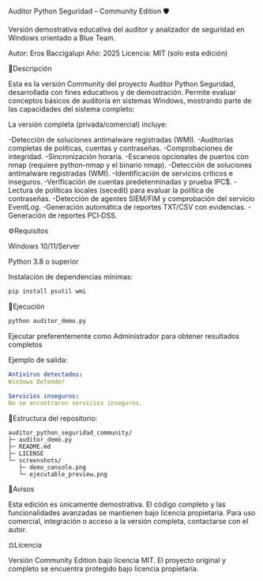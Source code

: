 Auditor Python Seguridad – Community Edition 🛡️

Versión demostrativa educativa del auditor y analizador de seguridad en Windows orientado a Blue Team.

Autor: Eros Baccigalupi
Año: 2025
Licencia: MIT (solo esta edición)

📝Descripción

Esta es la versión Community del proyecto Auditor Python Seguridad, desarrollada con fines educativos y de demostración.
Permite evaluar conceptos básicos de auditoría en sistemas Windows, mostrando parte de las capacidades del sistema completo:

La versión completa (privada/comercial) incluye:

-Detección de soluciones antimalware registradas (WMI).
-Auditorías completas de políticas, cuentas y contraseñas.
-Comprobaciones de integridad.
-Sincronización horaria.
-Escaneos opcionales de puertos con nmap (requiere python-nmap y el binario nmap).
-Detección de soluciones antimalware registradas (WMI).
-Identificación de servicios críticos e inseguros.
-Verificación de cuentas predeterminadas y prueba IPC$.
-Lectura de políticas locales (secedit) para evaluar la política de contraseñas.
-Detección de agentes SIEM/FIM y comprobación del servicio EventLog.
-Generación automática de reportes TXT/CSV con evidencias.
-Generación de reportes PCI‑DSS.

⚙️Requisitos

Windows 10/11/Server

Python 3.8 o superior

Instalación de dependencias mínimas:
```bash
pip install psutil wmi
```
🚀Ejecución
```bash
python auditor_demo.py
```
Ejecutar preferentemente como Administrador para obtener resultados completos

Ejemplo de salida:
```yaml
Antivirus detectados:
Windows Defender

Servicios inseguros:
No se encontraron servicios inseguros.
```

📁Estructura del repositorio:
```
auditor_python_seguridad_community/
├─ auditor_demo.py
├─ README.md
├─ LICENSE
└─ screenshots/
   ├─ demo_console.png
   └─ ejecutable_preview.png
```

📜Avisos

Esta edición es únicamente demostrativa.
El código completo y las funcionalidades avanzadas se mantienen bajo licencia propietaria.
Para uso comercial, integración o acceso a la versión completa, contactarse con el autor.

⚖️Licencia

Versión Community Edition bajo licencia MIT.
El proyecto original y completo se encuentra protegido bajo licencia propietaria.
